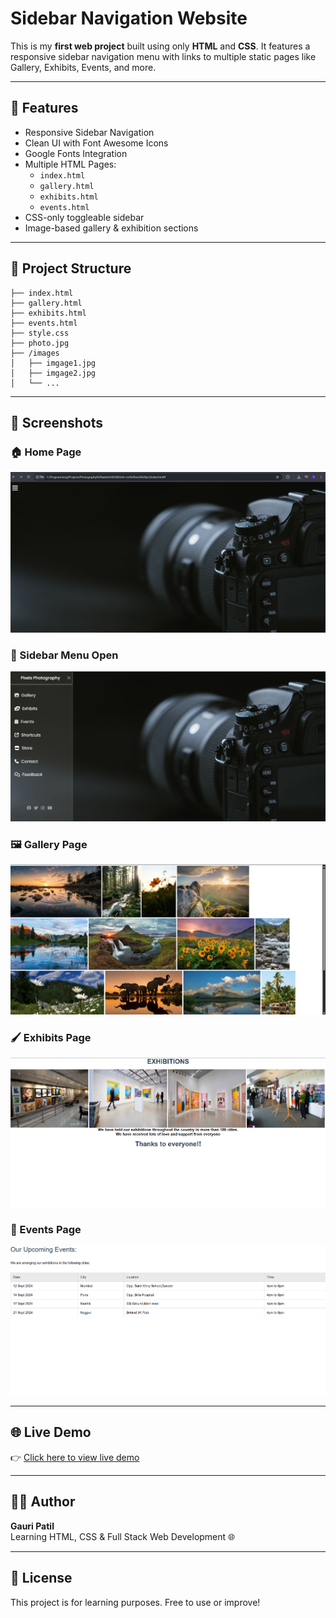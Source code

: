 # Sidebar Navigation Website

This is my **first web project** built using only **HTML** and **CSS**. It features a responsive sidebar navigation menu with links to multiple static pages like Gallery, Exhibits, Events, and more.

---

## 🚀 Features

- Responsive Sidebar Navigation
- Clean UI with Font Awesome Icons
- Google Fonts Integration
- Multiple HTML Pages:
  - `index.html`
  - `gallery.html`
  - `exhibits.html`
  - `events.html`
- CSS-only toggleable sidebar
- Image-based gallery & exhibition sections

---

## 📂 Project Structure

```
├── index.html
├── gallery.html
├── exhibits.html
├── events.html
├── style.css
├── photo.jpg
├── /images
│   ├── imgage1.jpg
│   ├── imgage2.jpg
│   └── ...
```
---

## 📸 Screenshots

### 🏠 Home Page
![Home](screenshots/home1.png)

### 📂 Sidebar Menu Open
![Sidebar](screenshots/home2.png)

### 🖼️ Gallery Page
![Gallery](screenshots/gallery.png)

### 🖌️ Exhibits Page
![Exhibits](screenshots/exibits.png)

### 📅 Events Page
![Events](screenshots/events.png)

---

## 🌐 Live Demo 

👉 [Click here to view live demo](https://gaurii-patil.github.io/html-css-sidebar-project/)

---

## 🙋‍♀️ Author

**Gauri Patil**  
Learning HTML, CSS & Full Stack Web Development 🌐

---

## 📄 License

This project is for learning purposes. Free to use or improve!
